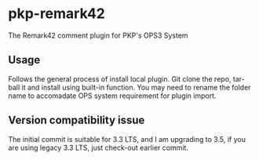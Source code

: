 # pkp-remark42
The Remark42 comment plugin for PKP's OPS3 System

## Usage
Follows the general process of install local plugin. Git clone the repo, tar-ball it and install using built-in function. You may need to rename the folder name to accomadate OPS system requirement for plugin import.

## Version compatibility issue
The initial commit is suitable for 3.3 LTS, and I am upgrading to 3.5, if you are using legacy 3.3 LTS, just check-out earlier commit.
